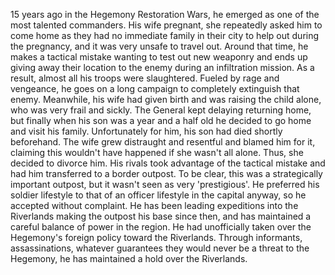 15 years ago in the Hegemony Restoration Wars, he emerged as one of the most talented commanders. His wife pregnant, she repeatedly asked him to come home as they had no immediate family in their city to help out during the pregnancy, and it was very unsafe to travel out. Around that time, he makes a tactical mistake wanting to test out new weaponry and ends up giving away their location to the enemy during an infiltration mission. As a result, almost all his troops were slaughtered. Fueled by rage and vengeance, he goes on a long campaign to completely extinguish that enemy. Meanwhile, his wife had given birth and was raising the child alone, who was very frail and sickly. The General kept delaying returning home, but finally when his son was a year and a half old he decided to go home and visit his family. Unfortunately for him, his son had died shortly beforehand. The wife grew distraught and resentful and blamed him for it, claiming this wouldn't have happened if she wasn't all alone. Thus, she decided to divorce him. His rivals took advantage of the tactical mistake and had him transferred to a border outpost. To be clear, this was a strategically important outpost, but it wasn't seen as very 'prestigious'. He preferred his soldier lifestyle to that of an officer lifestyle in the capital anyway, so he accepted without complaint. He has been leading expeditions into the Riverlands making the outpost his base since then, and has maintained a careful balance of power in the region. He had unofficially taken over the Hegemony's foreign policy toward the Riverlands. Through informants, assassinations, whatever guarantees they would never be a threat to the Hegemony, he has maintained a hold over the Riverlands.
